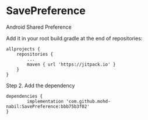 # SavePreference
Android Shared Preference

Add it in your root build.gradle at the end of repositories:

	allprojects {
		repositories {
			...
			maven { url 'https://jitpack.io' }
		}
	}
Step 2. Add the dependency

	dependencies {
	        implementation 'com.github.mohd-nabil:SavePreference:bbb75b3f02'
	}

